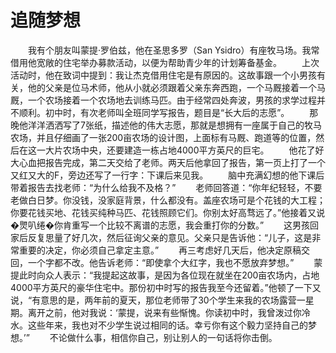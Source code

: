 # 追随梦想

　　我有个朋友叫蒙提·罗伯兹，他在圣思多罗（San Ysidro）有座牧马场。我常借用他宽敞的住宅举办募款活动，以便为帮助青少年的计划筹备基金。 
　　上次活动时，他在致词中提到：我让杰克借用住宅是有原因的。这故事跟一个小男孩有关，他的父亲是位马术师，他从小就必须跟着父亲东奔西跑，一个马厩接着一个马厩，一个农场接着一个农场地去训练马匹。由于经常四处奔波，男孩的求学过程并不顺利。初中时，有次老师叫全班同学写报告，题目是“长大后的志愿”。 
　　那晚他洋洋洒洒写了7张纸，描述他的伟大志愿，那就是想拥有一座属于自己的牧马农场，并且仔细画了一张200亩农场的设计图，上面标有马厩、跑道等的位置，然后在这一大片农场中央，还要建造一栋占地4000平方英尺的巨宅。 
　　他花了好大心血把报告完成，第二天交给了老师。两天后他拿回了报告，第一页上打了一个又红又大的F，旁边还写了一行字：下课后来见我。 
　　脑中充满幻想的他下课后带着报告去找老师：“为什么给我不及格？” 
　　老师回答道：“你年纪轻轻，不要老做白日梦。你没钱，没家庭背景，什么都没有。盖座农场可是个花钱的大工程；你要花钱买地、花钱买纯种马匹、花钱照顾它们。你别太好高骛远了。”他接着又说�煛叭绻�你肯重写一个比较不离谱的志愿，我会重打你的分数。” 
　　这男孩回家后反复思量了好几次，然后征询父亲的意见。父亲只是告诉他：“儿子，这是非常重要的决定，你必须自己拿定主意。” 
　　再三考虑好几天后，他决定原稿交回，一个字都不改。他告诉老师：“即使拿个大红字，我也不愿放弃梦想。” 
　　蒙提此时向众人表示：“我提起这故事，是因为各位现在就坐在200亩农场内，占地4000平方英尺的豪华住宅中。那份初中时写的报告我至今还留着。”他顿了一下又说，“有意思的是，两年前的夏天，那位老师带了30个学生来我的农场露营一星期。离开之前，他对我说：‘蒙提，说来有些惭愧。你读初中时，我曾泼过你冷水。这些年来，我也对不少学生说过相同的话。幸亏你有这个毅力坚持自己的梦想。’” 
　　不论做什么事，相信你自己，别让别人的一句话将你击倒。
  